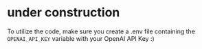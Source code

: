 # under construction

To utilize the code, make sure you create a .env file containing the `OPENAI_API_KEY` variable with your OpenAI API Key :)
